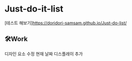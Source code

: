 # Just-do-it-list
[테스트 해보기]https://doridori-samsam.github.io/Just-do-list/

## 🛠Work
디자인 요소 수정
현재 날짜 디스플레이 추가

